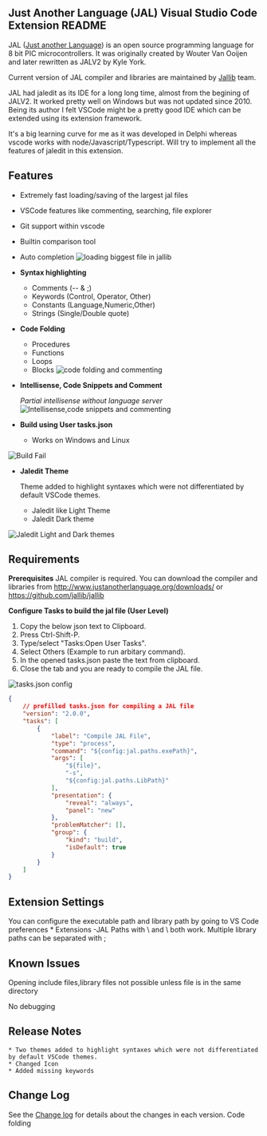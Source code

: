 ## Just Another Language (JAL) Visual Studio Code Extension README


JAL ([Just another Language](https://justanotherlanguage.org)) is an open source programming language for 8 bit PIC microcontrollers.
It was originally created by Wouter Van Ooijen and later rewritten as JALV2 by Kyle York.

Current version of JAL compiler and libraries are maintained by [Jallib](https://github.com/jallib/) team.

JAL had jaledit as its IDE for a long long time, almost from the begining of JALV2. It worked pretty well on Windows but was not updated since 2010.
Being its author I felt VSCode might be a pretty good IDE which can be extended using its  extension framework.

It's a big learning curve for me as it was developed in Delphi whereas vscode works with node/Javascript/Typescript.
Will try to implement all the features of jaledit in this extension.


## Features
 
 * Extremely fast loading/saving of the largest jal files
 * VSCode features like commenting, searching, file explorer 
 * Git support within vscode 
 * Builtin comparison tool
 * Auto completion
![loading biggest file in jallib](images/vscodeload.gif "Fast loading of largest jal include file" )

* **Syntax highlighting**
    
    * Comments (-- & ;)
    * Keywords (Control, Operator, Other)
    * Constants (Language,Numeric,Other)
    * Strings (Single/Double quote)
    
* **Code Folding**
    
    * Procedures
    * Functions
    * Loops
    * Blocks
![code folding and commenting](/images/jalcodefolding.gif "Code folding")
* **Intellisense, Code Snippets and Comment**
    
    *Partial intellisense without language server*
![Intellisense,code snippets and commenting](/images/autocomp_comment.gif "Intellisense,code snippets and commenting")    
    
* **Build using User tasks.json**
    * Works on Windows and Linux

![Build Fail](/images/buildfail.gif "Ctrl-Click takes to error line on build failure")

* **Jaledit Theme**
    
    Theme added to highlight syntaxes which were not differentiated by default VSCode themes.
    * Jaledit like Light Theme
    * Jaledit Dark theme

![Jaledit Light and Dark themes](/images/themeswitch.gif "Two JALedit themes")

## Requirements

**Prerequisites**
JAL compiler is required. You can download the compiler and libraries from  http://www.justanotherlanguage.org/downloads/ or  https://github.com/jallib/jallib

**Configure Tasks to build the jal file (User Level)**


1. Copy the below json text to Clipboard.
2. Press Ctrl-Shift-P.
3. Type/select "Tasks:Open User Tasks".
4. Select Others (Example to run arbitary command).
5. In the opened tasks.json paste the text from clipboard. 
6. Close the tab and you are ready to compile the JAL file.

![tasks.json config](/images/configtasks.json.gif "a title")

```json
{
    // prefilled tasks.json for compiling a JAL file
    "version": "2.0.0",
    "tasks": [
        {
            "label": "Compile JAL File",
            "type": "process",
            "command": "${config:jal.paths.exePath}",
            "args": [
                "${file}",
                "-s",
                "${config:jal.paths.LibPath}"
            ],
            "presentation": {
                "reveal": "always",
                "panel": "new"
            },
            "problemMatcher": [],
            "group": {
                "kind": "build",
                "isDefault": true
            }
        }
    ]
}
```



## Extension Settings
You can configure the executable path and library path by going to VS Code preferences * Extensions -JAL
Paths with \ and \\ both work.
Multiple library paths can be separated with ; 


## Known Issues
Opening include files,library files not possible unless file is in the same directory

No debugging


## Release Notes
    
    * Two themes added to highlight syntaxes which were not differentiated by default VSCode themes.
    * Changed Icon
    * Added missing keywords

## Change Log 

See the [Change log](https://github.com/sunishnet/vscode-jal/blob/master/CHANGELOG.md) for details about the changes in each version.
Code folding

